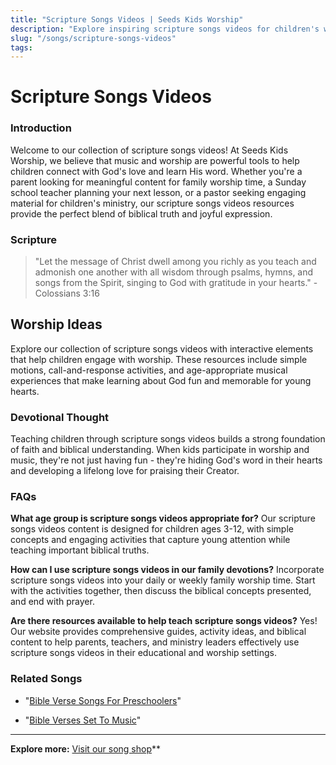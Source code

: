 ```yaml
---
title: "Scripture Songs Videos | Seeds Kids Worship"
description: "Explore inspiring scripture songs videos for children's worship and faith development. Biblical music resources for families and ministry."
slug: "/songs/scripture-songs-videos"
tags:
---
```


# Scripture Songs Videos

### Introduction

Welcome to our collection of scripture songs videos! At Seeds Kids Worship, we believe that music and worship are powerful tools to help children connect with God's love and learn His word. Whether you're a parent looking for meaningful content for family worship time, a Sunday school teacher planning your next lesson, or a pastor seeking engaging material for children's ministry, our scripture songs videos resources provide the perfect blend of biblical truth and joyful expression.

### Scripture

> "Let the message of Christ dwell among you richly as you teach and admonish one another with all wisdom through psalms, hymns, and songs from the Spirit, singing to God with gratitude in your hearts." - Colossians 3:16

## Worship Ideas

Explore our collection of scripture songs videos with interactive elements that help children engage with worship. These resources include simple motions, call-and-response activities, and age-appropriate musical experiences that make learning about God fun and memorable for young hearts.

### Devotional Thought

Teaching children through scripture songs videos builds a strong foundation of faith and biblical understanding. When kids participate in worship and music, they're not just having fun - they're hiding God's word in their hearts and developing a lifelong love for praising their Creator.

### FAQs

**What age group is scripture songs videos appropriate for?**
Our scripture songs videos content is designed for children ages 3-12, with simple concepts and engaging activities that capture young attention while teaching important biblical truths.

**How can I use scripture songs videos in our family devotions?**
Incorporate scripture songs videos into your daily or weekly family worship time. Start with the activities together, then discuss the biblical concepts presented, and end with prayer.

**Are there resources available to help teach scripture songs videos?**
Yes! Our website provides comprehensive guides, activity ideas, and biblical content to help parents, teachers, and ministry leaders effectively use scripture songs videos in their educational and worship settings.

### Related Songs

- "[Bible Verse Songs For Preschoolers](/songs/bible-verse-songs-for-preschoolers/)"

- "[Bible Verses Set To Music](/songs/bible-verses-set-to-music/)"

---

**Explore more:** [Visit our song shop](https://seedskidsworship.com/shop)**

<!-- Schema Markup -->
<script type="application/ld+json">
{
  "@context": "https://schema.org",
  "@type": "MusicRecording",
  "name": "Scripture Songs Videos",
  "byArtist": {
    "@type": "MusicGroup",
    "name": "Seeds Kids Worship"
  },
  "isFamilyFriendly": true,
  "url": "https://seedskidsworship.com/songs/scripture-songs-videos/"
}
</script>